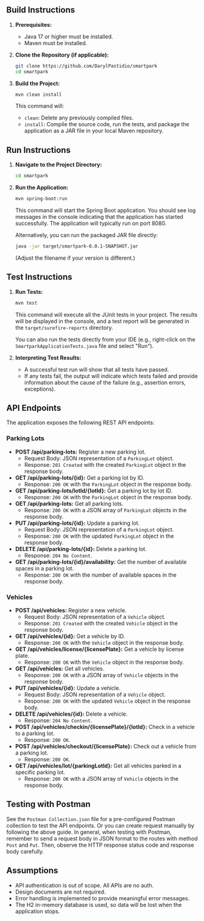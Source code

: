 
## Build Instructions

1.  **Prerequisites:**
    *   Java 17 or higher must be installed.
    *   Maven must be installed.
2.  **Clone the Repository (if applicable):**

    ```bash
    git clone https://github.com/DarylPastidio/smartpark
    cd smartpark
    ```

3.  **Build the Project:**

    ```bash
    mvn clean install
    ```

    This command will:
    *   `clean`: Delete any previously compiled files.
    *   `install`: Compile the source code, run the tests, and package the application as a JAR file in your local Maven repository.

## Run Instructions

1.  **Navigate to the Project Directory:**

    ```bash
    cd smartpark
    ```

2.  **Run the Application:**

    ```bash
    mvn spring-boot:run
    ```

    This command will start the Spring Boot application. You should see log messages in the console indicating that the application has started successfully.  The application will typically run on port 8080.

    Alternatively, you can run the packaged JAR file directly:

    ```bash
    java -jar target/smartpark-0.0.1-SNAPSHOT.jar
    ```

    (Adjust the filename if your version is different.)

## Test Instructions

1.  **Run Tests:**

    ```bash
    mvn test
    ```

    This command will execute all the JUnit tests in your project.  The results will be displayed in the console, and a test report will be generated in the `target/surefire-reports` directory.

    You can also run the tests directly from your IDE (e.g., right-click on the `SmartparkApplicationTests.java` file and select "Run").

2.  **Interpreting Test Results:**

    *   A successful test run will show that all tests have passed.
    *   If any tests fail, the output will indicate which tests failed and provide information about the cause of the failure (e.g., assertion errors, exceptions).

## API Endpoints

The application exposes the following REST API endpoints:

### Parking Lots

*   **POST /api/parking-lots:** Register a new parking lot.
    *   Request Body: JSON representation of a `ParkingLot` object.
    *   Response: `201 Created` with the created `ParkingLot` object in the response body.
*   **GET /api/parking-lots/{id}:** Get a parking lot by ID.
    *   Response: `200 OK` with the `ParkingLot` object in the response body.
*   **GET /api/parking-lots/lotId/{lotId}:** Get a parking lot by lot ID.
    *   Response: `200 OK` with the `ParkingLot` object in the response body.
*   **GET /api/parking-lots:** Get all parking lots.
    *   Response: `200 OK` with a JSON array of `ParkingLot` objects in the response body.
*   **PUT /api/parking-lots/{id}:** Update a parking lot.
    *   Request Body: JSON representation of a `ParkingLot` object.
    *   Response: `200 OK` with the updated `ParkingLot` object in the response body.
*   **DELETE /api/parking-lots/{id}:** Delete a parking lot.
    *   Response: `204 No Content`.
*   **GET /api/parking-lots/{id}/availability:** Get the number of available spaces in a parking lot.
    *   Response: `200 OK` with the number of available spaces in the response body.

### Vehicles

*   **POST /api/vehicles:** Register a new vehicle.
    *   Request Body: JSON representation of a `Vehicle` object.
    *   Response: `201 Created` with the created `Vehicle` object in the response body.
*   **GET /api/vehicles/{id}:** Get a vehicle by ID.
    *   Response: `200 OK` with the `Vehicle` object in the response body.
*   **GET /api/vehicles/license/{licensePlate}:** Get a vehicle by license plate.
    *   Response: `200 OK` with the `Vehicle` object in the response body.
*   **GET /api/vehicles:** Get all vehicles.
    *   Response: `200 OK` with a JSON array of `Vehicle` objects in the response body.
*   **PUT /api/vehicles/{id}:** Update a vehicle.
    *   Request Body: JSON representation of a `Vehicle` object.
    *   Response: `200 OK` with the updated `Vehicle` object in the response body.
*   **DELETE /api/vehicles/{id}:** Delete a vehicle.
    *   Response: `204 No Content`.
*   **POST /api/vehicles/checkin/{licensePlate}/{lotId}:** Check in a vehicle to a parking lot.
    *   Response: `200 OK`.
*   **POST /api/vehicles/checkout/{licensePlate}:** Check out a vehicle from a parking lot.
    *   Response: `200 OK`.
*   **GET /api/vehicles/lot/{parkingLotId}:** Get all vehicles parked in a specific parking lot.
    *   Response: `200 OK` with a JSON array of `Vehicle` objects in the response body.

## Testing with Postman

See the `Postman Collection.json` file for a pre-configured Postman collection to test the API endpoints. Or you can create request manually by following the above guide.
In general, when testing with Postman, remember to send a request body in JSON format to the routes with method `Post` and `Put`.
Then, observe the HTTP response status code and response body carefully.

## Assumptions

*   API authentication is out of scope. All APIs are no auth.
*   Design documents are not required.
*   Error handling is implemented to provide meaningful error messages.
*   The H2 in-memory database is used, so data will be lost when the application stops.